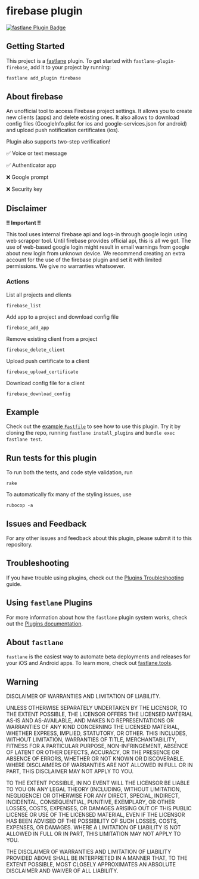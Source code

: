 # firebase plugin

[![fastlane Plugin Badge](https://rawcdn.githack.com/fastlane/fastlane/master/fastlane/assets/plugin-badge.svg)](https://rubygems.org/gems/fastlane-plugin-firebase)

## Getting Started

This project is a [fastlane](https://github.com/fastlane/fastlane) plugin. To get started with `fastlane-plugin-firebase`, add it to your project by running:

```bash
fastlane add_plugin firebase
```

## About firebase

An unofficial tool to access Firebase project settings. It allows you to create new clients (apps) and delete existing ones. It also allows to download config files (GoogleInfo.plist for ios and google-services.json for android) and upload push notification certificates (ios).

Plugin also supports two-step verification! 

:white_check_mark: Voice or text message

:white_check_mark: Authenticator app

:x: Google prompt

:x: Security key

## Disclaimer
**!! Important !!**

This tool uses internal firebase api and logs-in through google login using web scrapper tool. Until firebase provides official api, this is all we got. The use of web-based google login might result in email warnings from google about new login from unknown device. We recommend creating an extra account for the use of the firebase plugin and set it with limited permissions. We give no warranties whatsoever.


### Actions


List all projects and clients 

```
firebase_list
```


Add app to a project and download config file

```
firebase_add_app
```


Remove existing client from a project 

```
firebase_delete_client
```

Upload push certificate to a client

```
firebase_upload_certificate
```

Download config file for a client

```
firebase_download_config
```


## Example

Check out the [example `Fastfile`](fastlane/Fastfile) to see how to use this plugin. Try it by cloning the repo, running `fastlane install_plugins` and `bundle exec fastlane test`.


## Run tests for this plugin

To run both the tests, and code style validation, run

```
rake
```

To automatically fix many of the styling issues, use
```
rubocop -a
```

## Issues and Feedback

For any other issues and feedback about this plugin, please submit it to this repository.

## Troubleshooting

If you have trouble using plugins, check out the [Plugins Troubleshooting](https://docs.fastlane.tools/plugins/plugins-troubleshooting/) guide.

## Using `fastlane` Plugins

For more information about how the `fastlane` plugin system works, check out the [Plugins documentation](https://docs.fastlane.tools/plugins/create-plugin/).

## About `fastlane`

`fastlane` is the easiest way to automate beta deployments and releases for your iOS and Android apps. To learn more, check out [fastlane.tools](https://fastlane.tools).

## Warning

DISCLAIMER OF WARRANTIES AND LIMITATION OF LIABILITY.

UNLESS OTHERWISE SEPARATELY UNDERTAKEN BY THE LICENSOR, TO THE EXTENT POSSIBLE, THE LICENSOR OFFERS THE LICENSED MATERIAL AS-IS AND AS-AVAILABLE, AND MAKES NO REPRESENTATIONS OR WARRANTIES OF ANY KIND CONCERNING THE LICENSED MATERIAL, WHETHER EXPRESS, IMPLIED, STATUTORY, OR OTHER. THIS INCLUDES, WITHOUT LIMITATION, WARRANTIES OF TITLE, MERCHANTABILITY, FITNESS FOR A PARTICULAR PURPOSE, NON-INFRINGEMENT, ABSENCE OF LATENT OR OTHER DEFECTS, ACCURACY, OR THE PRESENCE OR ABSENCE OF ERRORS, WHETHER OR NOT KNOWN OR DISCOVERABLE. WHERE DISCLAIMERS OF WARRANTIES ARE NOT ALLOWED IN FULL OR IN PART, THIS DISCLAIMER MAY NOT APPLY TO YOU.

TO THE EXTENT POSSIBLE, IN NO EVENT WILL THE LICENSOR BE LIABLE TO YOU ON ANY LEGAL THEORY (INCLUDING, WITHOUT LIMITATION, NEGLIGENCE) OR OTHERWISE FOR ANY DIRECT, SPECIAL, INDIRECT, INCIDENTAL, CONSEQUENTIAL, PUNITIVE, EXEMPLARY, OR OTHER LOSSES, COSTS, EXPENSES, OR DAMAGES ARISING OUT OF THIS PUBLIC LICENSE OR USE OF THE LICENSED MATERIAL, EVEN IF THE LICENSOR HAS BEEN ADVISED OF THE POSSIBILITY OF SUCH LOSSES, COSTS, EXPENSES, OR DAMAGES. WHERE A LIMITATION OF LIABILITY IS NOT ALLOWED IN FULL OR IN PART, THIS LIMITATION MAY NOT APPLY TO YOU.

THE DISCLAIMER OF WARRANTIES AND LIMITATION OF LIABILITY PROVIDED ABOVE SHALL BE INTERPRETED IN A MANNER THAT, TO THE EXTENT POSSIBLE, MOST CLOSELY APPROXIMATES AN ABSOLUTE DISCLAIMER AND WAIVER OF ALL LIABILITY.
